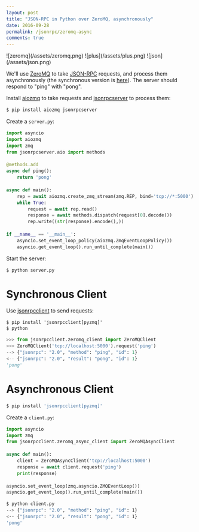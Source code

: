 ```yaml
---
layout: post
title: "JSON-RPC in Python over ZeroMQ, asynchronously"
date: 2016-09-28
permalink: /jsonrpc/zeromq-async
comments: true
---
```

<div class="wide-logos" markdown="1">
![zeromq](/assets/zeromq.png)
![plus](/assets/plus.png)
![json](/assets/json.png)
</div>

We'll use [ZeroMQ](http://zeromq.org) to take
[JSON-RPC](http://www.jsonrpc.org/) requests, and process them asynchronously
(the synchronous version is [here](./zeromq)). The server should respond to
"ping" with "pong".

Install [aiozmq](https://aiozmq.readthedocs.io/) to take requests and
[jsonrpcserver](http://jsonrpcserver.readthedocs.io/) to process them:

```sh
$ pip install aiozmq jsonrpcserver
```
Create a `server.py`:

```python
import asyncio
import aiozmq
import zmq
from jsonrpcserver.aio import methods

@methods.add
async def ping():
    return 'pong'

async def main():
    rep = await aiozmq.create_zmq_stream(zmq.REP, bind='tcp://*:5000')
    while True:
        request = await rep.read()
        response = await methods.dispatch(request[0].decode())
        rep.write((str(response).encode(),))

if __name__ == '__main__':
    asyncio.set_event_loop_policy(aiozmq.ZmqEventLoopPolicy())
    asyncio.get_event_loop().run_until_complete(main())
```
Start the server:

```sh
$ python server.py
```

Synchronous Client
==================
Use [jsonrpcclient](http://jsonrpcclient.readthedocs.io/) to send requests:

``` shell
$ pip install 'jsonrpcclient[pyzmq]'
$ python
```
```python
>>> from jsonrpcclient.zeromq_client import ZeroMQClient
>>> ZeroMQClient('tcp://localhost:5000').request('ping')
--> {"jsonrpc": "2.0", "method": "ping", "id": 1}
<-- {"jsonrpc": "2.0", "result": "pong", "id": 1}
'pong'
```

Asynchronous Client
===================
```sh
$ pip install 'jsonrpcclient[pyzmq]'
```
Create a `client.py`:

```python
import asyncio
import zmq
from jsonrpcclient.zeromq_async_client import ZeroMQAsyncClient

async def main():
    client = ZeroMQAsyncClient('tcp://localhost:5000')
    response = await client.request('ping')
    print(response)

asyncio.set_event_loop(zmq.asyncio.ZMQEventLoop())
asyncio.get_event_loop().run_until_complete(main())
```
```sh
$ python client.py
--> {"jsonrpc": "2.0", "method": "ping", "id": 1}
<-- {"jsonrpc": "2.0", "result": "pong", "id": 1}
'pong'
```
